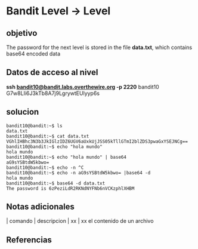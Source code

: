# Bandit Level -> Level



## objetivo
The password for the next level is stored in the file **data.txt**, which contains base64 encoded data


## Datos de acceso al nivel
**ssh bandit10@bandit.labs.overthewire.org -p 2220**
bandit10
G7w8LIi6J3kTb8A7j9LgrywtEUlyyp6s



## solucion
```bash()
bandit10@bandit:~$ ls
data.txt
bandit10@bandit:~$ cat data.txt
VGhlIHBhc3N3b3JkIGlzIDZ6UGV6aUxkUjJSS05kTllGTmI2blZDS3pwaGxYSEJNCg==
bandit10@bandit:~$ echo "hola mundo"
hola mundo
bandit10@bandit:~$ echo "hola mundo" | base64
aG9sYSBtdW5kbwo=
bandit10@bandit:~$ echo -n ^C
bandit10@bandit:~$ echo -n aG9sYSBtdW5kbwo= |base64 -d
hola mundo
bandit10@bandit:~$ base64 -d data.txt
The password is 6zPeziLdR2RKNdNYFNb6nVCKzphlXHBM
```

## Notas adicionales
| comando | descripcion
| xx | xx el contenido de un archivo 

## Referencias
